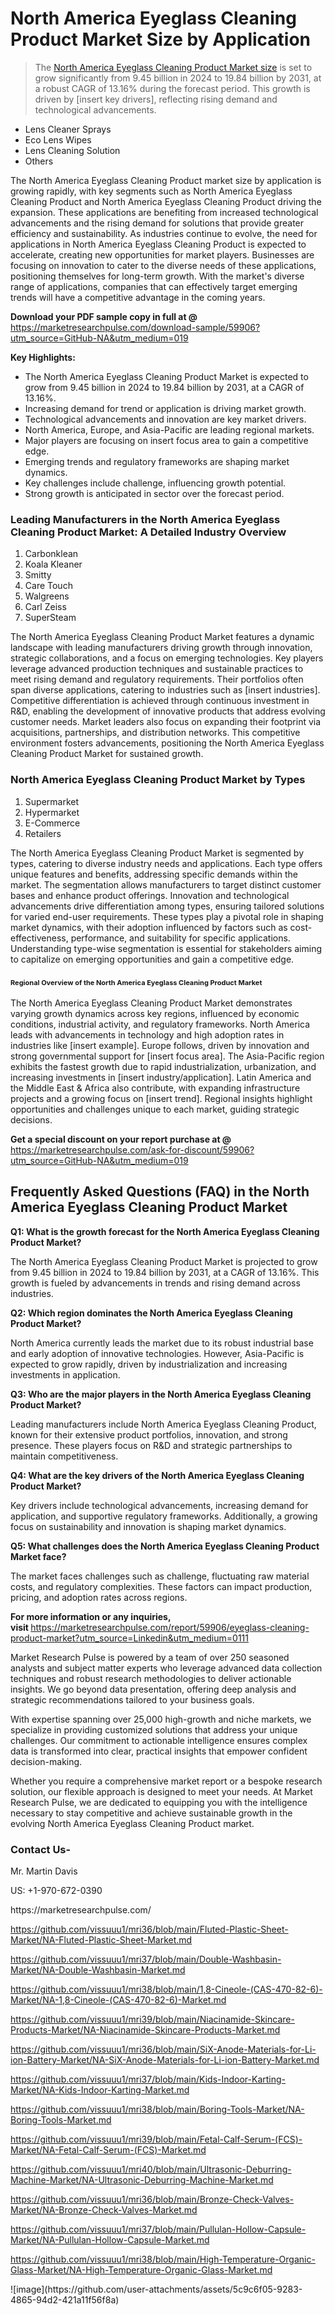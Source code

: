 <h1>North America Eyeglass Cleaning Product Market&nbsp;Size by Application</h1><blockquote><p>The <a href="https://marketresearchpulse.com/download-sample/59906?utm_source=GitHub-NA&amp;utm_medium=019">North America Eyeglass Cleaning Product Market size</a> is set to grow significantly from 9.45 billion in 2024 to 19.84 billion by 2031, at a robust CAGR of 13.16% during the forecast period. This growth is driven by [insert key drivers], reflecting rising demand and technological advancements.</p></blockquote><ul><li>Lens Cleaner Sprays <li> Eco Lens Wipes <li> Lens Cleaning Solution <li> Others</li></ul><p>The North America Eyeglass Cleaning Product market size by application is growing rapidly, with key segments such as North America Eyeglass Cleaning Product and North America Eyeglass Cleaning Product driving the expansion. These applications are benefiting from increased technological advancements and the rising demand for solutions that provide greater efficiency and sustainability. As industries continue to evolve, the need for applications in North America Eyeglass Cleaning Product is expected to accelerate, creating new opportunities for market players. Businesses are focusing on innovation to cater to the diverse needs of these applications, positioning themselves for long-term growth. With the market's diverse range of applications, companies that can effectively target emerging trends will have a competitive advantage in the coming years.</p><p><strong>Download your PDF sample copy in full at @ </strong><a href="https://marketresearchpulse.com/download-sample/59906?utm_source=GitHub-NA&amp;utm_medium=019">https://marketresearchpulse.com/download-sample/59906?utm_source=GitHub-NA&amp;utm_medium=019</a></p><p><strong>Key Highlights: </strong></p><ul><li>The North America Eyeglass Cleaning Product Market is expected to grow from 9.45 billion in 2024 to 19.84 billion by 2031, at a CAGR of 13.16%.</li><li>Increasing demand for trend or application is driving market growth.</li><li>Technological advancements and innovation are key market drivers.</li><li>North America, Europe, and Asia-Pacific are leading regional markets.</li><li>Major players are focusing on insert focus area to gain a competitive edge.</li><li>Emerging trends and regulatory frameworks are shaping market dynamics.</li><li>Key challenges include challenge, influencing growth potential.</li><li>Strong growth is anticipated in sector over the forecast period.</li></ul><h3>Leading Manufacturers in the North America Eyeglass Cleaning Product Market: A Detailed Industry Overview</h3><ol><li>Carbonklean</li><li>Koala Kleaner</li><li>Smitty</li><li>Care Touch</li><li>Walgreens</li><li>Carl Zeiss</li><li>SuperSteam</li></ol><div class="flex max-w-full flex-col flex-grow"><div class="min-h-8 text-message flex w-full flex-col items-end gap-2 whitespace-normal break-words [.text-message+&amp;]:mt-5" dir="auto" data-message-author-role="assistant" data-message-id="fd8432e4-4910-450d-b182-61b7bfb0a01f" data-message-model-slug="gpt-4o"><div class="flex w-full flex-col gap-1 empty:hidden first:pt-[3px]"><div class="markdown prose w-full break-words dark:prose-invert light"><p>The North America Eyeglass Cleaning Product Market features a dynamic landscape with leading manufacturers driving growth through innovation, strategic collaborations, and a focus on emerging technologies. Key players leverage advanced production techniques and sustainable practices to meet rising demand and regulatory requirements. Their portfolios often span diverse applications, catering to industries such as [insert industries]. Competitive differentiation is achieved through continuous investment in R&amp;D, enabling the development of innovative products that address evolving customer needs. Market leaders also focus on expanding their footprint via acquisitions, partnerships, and distribution networks. This competitive environment fosters advancements, positioning the North America Eyeglass Cleaning Product Market for sustained growth.</p></div></div></div></div><h3>North America Eyeglass Cleaning Product Market by Types</h3><ol><li>Supermarket <li> Hypermarket <li> E-Commerce <li> Retailers</li></ol><div class="flex max-w-full flex-col flex-grow"><div class="min-h-8 text-message flex w-full flex-col items-end gap-2 whitespace-normal break-words [.text-message+&amp;]:mt-5" dir="auto" data-message-author-role="assistant" data-message-id="084470be-0bb7-4664-bddf-5156b4f41249" data-message-model-slug="gpt-4o-mini"><div class="flex w-full flex-col gap-1 empty:hidden first:pt-[3px]"><div class="markdown prose w-full break-words dark:prose-invert light"><p>The North America Eyeglass Cleaning Product Market is segmented by types, catering to diverse industry needs and applications. Each type offers unique features and benefits, addressing specific demands within the market. The segmentation allows manufacturers to target distinct customer bases and enhance product offerings. Innovation and technological advancements drive differentiation among types, ensuring tailored solutions for varied end-user requirements. These types play a pivotal role in shaping market dynamics, with their adoption influenced by factors such as cost-effectiveness, performance, and suitability for specific applications. Understanding type-wise segmentation is essential for stakeholders aiming to capitalize on emerging opportunities and gain a competitive edge.</p></div></div></div></div><h3><span style="font-size: 11px;">Regional Overview of the North America Eyeglass Cleaning Product Market</span></h3><div class="flex max-w-full flex-col flex-grow"><div class="min-h-8 text-message flex w-full flex-col items-end gap-2 whitespace-normal break-words [.text-message+&amp;]:mt-5" dir="auto" data-message-author-role="assistant" data-message-id="e9038762-ce64-4e30-91c9-9bd413514231" data-message-model-slug="gpt-4o-mini"><div class="flex w-full flex-col gap-1 empty:hidden first:pt-[3px]"><div class="markdown prose w-full break-words dark:prose-invert light"><p>The North America Eyeglass Cleaning Product Market demonstrates varying growth dynamics across key regions, influenced by economic conditions, industrial activity, and regulatory frameworks. North America leads with advancements in technology and high adoption rates in industries like [insert example]. Europe follows, driven by innovation and strong governmental support for [insert focus area]. The Asia-Pacific region exhibits the fastest growth due to rapid industrialization, urbanization, and increasing investments in [insert industry/application]. Latin America and the Middle East &amp; Africa also contribute, with expanding infrastructure projects and a growing focus on [insert trend]. Regional insights highlight opportunities and challenges unique to each market, guiding strategic decisions.</p></div></div></div></div><p><strong>Get a special discount on your report purchase at @ </strong><a href="https://marketresearchpulse.com/ask-for-discount/59906?utm_source=GitHub-NA&amp;utm_medium=019">https://marketresearchpulse.com/ask-for-discount/59906?utm_source=GitHub-NA&amp;utm_medium=019</a></p><h2>Frequently Asked Questions (FAQ) in the North America Eyeglass Cleaning Product Market</h2><p><strong>Q1: What is the growth forecast for the North America Eyeglass Cleaning Product Market?</strong></p><p>The North America Eyeglass Cleaning Product Market is projected to grow from 9.45 billion in 2024 to 19.84 billion by 2031, at a CAGR of 13.16%. This growth is fueled by advancements in trends and rising demand across industries.</p><p><strong>Q2: Which region dominates the North America Eyeglass Cleaning Product Market?</strong></p><p>North America currently leads the market due to its robust industrial base and early adoption of innovative technologies. However, Asia-Pacific is expected to grow rapidly, driven by industrialization and increasing investments in application.</p><p><strong>Q3: Who are the major players in the North America Eyeglass Cleaning Product Market?</strong></p><p>Leading manufacturers include North America Eyeglass Cleaning Product, known for their extensive product portfolios, innovation, and strong presence. These players focus on R&amp;D and strategic partnerships to maintain competitiveness.</p><p><strong>Q4: What are the key drivers of the North America Eyeglass Cleaning Product Market?</strong></p><p>Key drivers include technological advancements, increasing demand for application, and supportive regulatory frameworks. Additionally, a growing focus on sustainability and innovation is shaping market dynamics.</p><p><strong>Q5: What challenges does the North America Eyeglass Cleaning Product Market face?</strong></p><p>The market faces challenges such as challenge, fluctuating raw material costs, and regulatory complexities. These factors can impact production, pricing, and adoption rates across regions.</p><p><strong>For more information or any inquiries, visit&nbsp;</strong><a href="https://marketresearchpulse.com/report/59906/eyeglass-cleaning-product-market?utm_source=Linkedin&utm_medium=0111">https://marketresearchpulse.com/report/59906/eyeglass-cleaning-product-market?utm_source=Linkedin&utm_medium=0111</a></p><p>Market Research Pulse is powered by a team of over 250 seasoned analysts and subject matter experts who leverage advanced data collection techniques and robust research methodologies to deliver actionable insights. We go beyond data presentation, offering deep analysis and strategic recommendations tailored to your business goals.</p><p>With expertise spanning over 25,000 high-growth and niche markets, we specialize in providing customized solutions that address your unique challenges. Our commitment to actionable intelligence ensures complex data is transformed into clear, practical insights that empower confident decision-making.</p><p>Whether you require a comprehensive market report or a bespoke research solution, our flexible approach is designed to meet your needs. At Market Research Pulse, we are dedicated to equipping you with the intelligence necessary to stay competitive and achieve sustainable growth in the evolving North America Eyeglass Cleaning Product market.</p><h3><strong>Contact Us-</strong></h3><p>Mr. Martin Davis</p><p>US: +1-970-672-0390</p><p>https://marketresearchpulse.com/</p><p><a href="https://github.com/vissuuu1/mri36/blob/main/Fluted-Plastic-Sheet-Market/NA-Fluted-Plastic-Sheet-Market.md">https://github.com/vissuuu1/mri36/blob/main/Fluted-Plastic-Sheet-Market/NA-Fluted-Plastic-Sheet-Market.md</a></p><p><a href="https://github.com/vissuuu1/mri37/blob/main/Double-Washbasin-Market/NA-Double-Washbasin-Market.md">https://github.com/vissuuu1/mri37/blob/main/Double-Washbasin-Market/NA-Double-Washbasin-Market.md</a></p><p><a href="https://github.com/vissuuu1/mri38/blob/main/1,8-Cineole-(CAS-470-82-6)-Market/NA-1,8-Cineole-(CAS-470-82-6)-Market.md">https://github.com/vissuuu1/mri38/blob/main/1,8-Cineole-(CAS-470-82-6)-Market/NA-1,8-Cineole-(CAS-470-82-6)-Market.md</a></p><p><a href="https://github.com/vissuuu1/mri39/blob/main/Niacinamide-Skincare-Products-Market/NA-Niacinamide-Skincare-Products-Market.md">https://github.com/vissuuu1/mri39/blob/main/Niacinamide-Skincare-Products-Market/NA-Niacinamide-Skincare-Products-Market.md</a></p><p><a href="https://github.com/vissuuu1/mri36/blob/main/SiX-Anode-Materials-for-Li-ion-Battery-Market/NA-SiX-Anode-Materials-for-Li-ion-Battery-Market.md">https://github.com/vissuuu1/mri36/blob/main/SiX-Anode-Materials-for-Li-ion-Battery-Market/NA-SiX-Anode-Materials-for-Li-ion-Battery-Market.md</a></p><p><a href="https://github.com/vissuuu1/mri37/blob/main/Kids-Indoor-Karting-Market/NA-Kids-Indoor-Karting-Market.md">https://github.com/vissuuu1/mri37/blob/main/Kids-Indoor-Karting-Market/NA-Kids-Indoor-Karting-Market.md</a></p><p><a href="https://github.com/vissuuu1/mri38/blob/main/Boring-Tools-Market/NA-Boring-Tools-Market.md">https://github.com/vissuuu1/mri38/blob/main/Boring-Tools-Market/NA-Boring-Tools-Market.md</a></p><p><a href="https://github.com/vissuuu1/mri39/blob/main/Fetal-Calf-Serum-(FCS)-Market/NA-Fetal-Calf-Serum-(FCS)-Market.md">https://github.com/vissuuu1/mri39/blob/main/Fetal-Calf-Serum-(FCS)-Market/NA-Fetal-Calf-Serum-(FCS)-Market.md</a></p><p><a href="https://github.com/vissuuu1/mri40/blob/main/Ultrasonic-Deburring-Machine-Market/NA-Ultrasonic-Deburring-Machine-Market.md">https://github.com/vissuuu1/mri40/blob/main/Ultrasonic-Deburring-Machine-Market/NA-Ultrasonic-Deburring-Machine-Market.md</a></p><p><a href="https://github.com/vissuuu1/mri36/blob/main/Bronze-Check-Valves-Market/NA-Bronze-Check-Valves-Market.md">https://github.com/vissuuu1/mri36/blob/main/Bronze-Check-Valves-Market/NA-Bronze-Check-Valves-Market.md</a></p><p><a href="https://github.com/vissuuu1/mri37/blob/main/Pullulan-Hollow-Capsule-Market/NA-Pullulan-Hollow-Capsule-Market.md">https://github.com/vissuuu1/mri37/blob/main/Pullulan-Hollow-Capsule-Market/NA-Pullulan-Hollow-Capsule-Market.md</a></p><p><a href="https://github.com/vissuuu1/mri38/blob/main/High-Temperature-Organic-Glass-Market/NA-High-Temperature-Organic-Glass-Market.md">https://github.com/vissuuu1/mri38/blob/main/High-Temperature-Organic-Glass-Market/NA-High-Temperature-Organic-Glass-Market.md</a></p>
![image](https://github.com/user-attachments/assets/5c9c6f05-9283-4865-94d2-421a11f56f8a)
